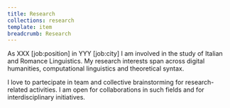 ```yaml
---
title: Research
collections: research
template: item
breadcrumb: Research
---
```



As XXX [job:position] in YYY [job:city] I am involved in the study of Italian and Romance Linguistics. My research interests span across digital humanities, computational linguistics and theoretical syntax. 

I love to partecipate in team and collective brainstorming for research-related activities. I am open for collaborations in such fields and for interdisciplinary initiatives.

    

